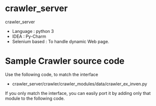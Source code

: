 # crawler_server
crawler_server

- Language : python 3
- IDEA : Py-Charm
- Selenium based : To handle dynamic Web page.


# Sample Crawler source code
Use the following code, to match the interface
- crawler_server/crawler/crawler_modules/data/crawler_ex_inven.py

If you only match the interface, you can easily port it by adding only that module to the following code.





